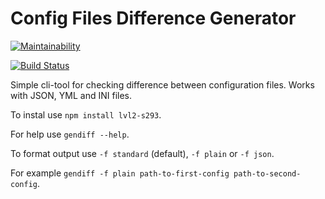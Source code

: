 # Config Files Difference Generator

[![Maintainability](https://api.codeclimate.com/v1/badges/66b9ad06ada7d8e98d3f/maintainability)](https://codeclimate.com/github/abrvsk/project-lvl2-s293/maintainability)

[![Build Status](https://travis-ci.com/abrvsk/project-lvl2-s293.svg?branch=master)](https://travis-ci.com/abrvsk/project-lvl2-s293)

Simple cli-tool for checking difference between configuration files. Works with JSON, YML and INI files.

To instal use
    `npm install lvl2-s293`.

For help use
    `gendiff --help`.

To format output use
    `-f standard` (default), `-f plain` or `-f json`.

For example
    `gendiff -f plain path-to-first-config path-to-second-config`.
